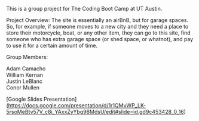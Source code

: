 This is a group project for The Coding Boot Camp at UT Austin.

Project Overview: The site is essentially an airBnB, but for garage spaces.  So, for example, if someone moves to a new city and they need a place to store their motorcycle, boat, or any other item, they can go to this site, find someone who has extra garage space (or shed space, or whatnot), and pay to use it for a certain amount of time.

Group Members:

Adam Camacho  
William Kernan  
Justin LeBlanc  
Conor Mullen  

[Google Slides Presentation] (https://docs.google.com/presentation/d/1r1QMvWP_LK-5rsoMeBtv57V_c8i_YAxxZyYbg98MdsU/edit#slide=id.gd9c453428_0_16)
